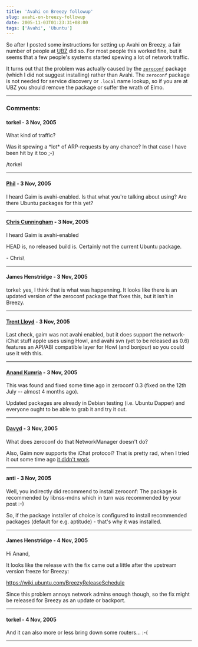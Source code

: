 ```yaml
---
title: 'Avahi on Breezy followup'
slug: avahi-on-breezy-followup
date: 2005-11-03T01:23:31+08:00
tags: ['Avahi', 'Ubuntu']
---
```


So after I posted some instructions for setting up Avahi on Breezy, a
fair number of people at [UBZ](http://wiki.ubuntu.com/UbuntuBelowZero)
did so. For most people this worked fine, but it seems that a few
people\'s systems started spewing a lot of network traffic.

It turns out that the problem was actually caused by the
[`zeroconf`](http://packages.ubuntu.com/breezy/net/zeroconf) package
(which I did not suggest installing) rather than Avahi. The `zeroconf`
package is not needed for service discovery or `.local` name lookup, so
if you are at UBZ you should remove the package or suffer the wrath of
Elmo.

---
### Comments:
#### torkel - <time datetime="2005-11-03 10:01:00">3 Nov, 2005</time>

What kind of traffic?

Was it spewing a \*lot\* of ARP-requests by any chance? In that case I
have been hit by it too ;-)

/torkel

---
#### [Phil](http://technomancy.us) - <time datetime="2005-11-03 10:17:51">3 Nov, 2005</time>

I heard Gaim is avahi-enabled. Is that what you\'re talking about using?
Are there Ubuntu packages for this yet?

---
#### [Chris Cunningham](http://thumper.kicks-ass.org) - <time datetime="2005-11-03 10:57:09">3 Nov, 2005</time>

I heard Gaim is avahi-enabled

HEAD is, no released build is. Certainly not the current Ubuntu package.

\- Chris\

---
#### James Henstridge - <time datetime="2005-11-03 12:56:52">3 Nov, 2005</time>

torkel: yes, I think that is what was happenning. It looks like there is
an updated version of the zeroconf package that fixes this, but it
isn\'t in Breezy.

---
#### [Trent Lloyd](http://www.freedesktop.org/Software/Avahi) - <time datetime="2005-11-03 13:34:28">3 Nov, 2005</time>

Last check, gaim was not avahi enabled, but it does support the
network-iChat stuff apple uses using Howl, and avahi svn (yet to be
released as 0.6) features an API/ABI compatible layer for Howl (and
bonjour) so you could use it with this.

---
#### [Anand Kumria](http://www.progsoc.org/~wildfire/aum/) - <time datetime="2005-11-03 14:08:40">3 Nov, 2005</time>

This was found and fixed some time ago in zeroconf 0.3 (fixed on the
12th July \-- almost 4 months ago).

Updated packages are already in Debian testing (i.e. Ubuntu Dapper) and
everyone ought to be able to grab it and try it out.

---
#### [Davyd](http://www.davyd.id.au) - <time datetime="2005-11-03 14:51:07">3 Nov, 2005</time>

What does zeroconf do that NetworkManager doesn\'t do?

Also, Gaim now supports the iChat protocol? That is pretty rad, when I
tried it out some time ago [it didn\'t
work](http://www.livejournal.com/users/davyd/2004/06/13/).

---
#### anti - <time datetime="2005-11-03 17:33:17">3 Nov, 2005</time>

Well, you indirectly did recommend to install zeroconf: The package is
recommended by libnss-mdns which in turn was recommended by your post
:-)

So, if the package installer of choice is configured to install
recommended packages (default for e.g. aptitude) - that\'s why it was
installed.

---
#### James Henstridge - <time datetime="2005-11-04 02:31:53">4 Nov, 2005</time>

Hi Anand,

It looks like the release with the fix came out a little after the
upstream version freeze for Breezy:

<https://wiki.ubuntu.com/BreezyReleaseSchedule>

Since this problem annoys network admins enough though, so the fix might
be released for Breezy as an update or backport.

---
#### torkel - <time datetime="2005-11-04 06:03:15">4 Nov, 2005</time>

And it can also more or less bring down some routers\... :-(

---
